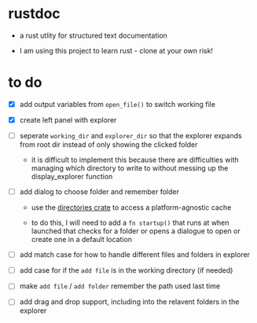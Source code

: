 # rustdoc

- a rust utlity for structured text documentation

- I am using this project to learn rust - clone at your own risk!

# to do

- [x] add output variables from `open_file()` to switch working file

- [x] create left panel with explorer

- [ ] seperate `working_dir` and `explorer_dir` so that the explorer expands from root dir instead of only showing the clicked folder

    - it is difficult to implement this because there are difficulties with managing which directory to write to without messing up the display_explorer function

- [ ] add dialog to choose folder and remember folder

  - use the [directories crate](https://docs.rs/directories/5.0.1/directories/struct.BaseDirs.html) to access a platform-agnostic cache
     
  - to do this, I will need to add a `fn startup()` that runs at when launched that checks for a folder or opens a dialogue to open or create one in a default location

- [ ] add match case for how to handle different files and folders in explorer

- [ ] add case for if the `add file` is in the working directory (if needed)

- [ ] make `add file` / `add folder` remember the path used last time

- [ ] add drag and drop support, including into the relavent folders in the explorer
